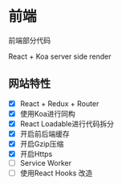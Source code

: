 # 前端
前端部分代码

React + Koa server side render

## 网站特性
- [x] React + Redux + Router
- [x] 使用Koa进行同构
- [x] React Loadable进行代码拆分
- [x] 开启前后端缓存
- [x] 开启Gzip压缩
- [x] 开启Https
- [ ] Service Worker
- [ ] 使用React Hooks 改造